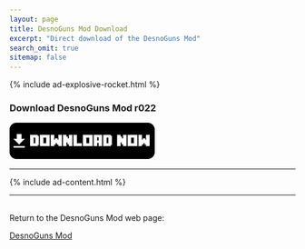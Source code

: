```yaml
---
layout: page
title: DesnoGuns Mod Download
excerpt: "Direct download of the DesnoGuns Mod"
search_omit: true
sitemap: false
---
```


{% include ad-explosive-rocket.html %}

### Download DesnoGuns Mod r022

<a href="https://github.com/Desno365/DesnoGuns-Mod/releases/download/r022/DesnoGuns_Mod_r022_Desno365.modpkg">
	<img alt="Download now"
		src="/images/download-now.png" />
</a>

---

{% include ad-content.html %}

---

<br>Return to the DesnoGuns Mod web page:

<div markdown="0"><a href="{{ site.url }}/minecraft/desnoguns-mod/#downloads" class="btn">DesnoGuns Mod</a></div>


